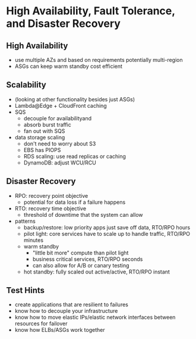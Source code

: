 # High Availability, Fault Tolerance, and Disaster Recovery

## High Availability

- use multiple AZs and based on requirements potentially multi-region
- ASGs can keep warm standby cost efficient

## Scalability

- (looking at other functionality besides just ASGs)
- Lambda@Edge + CloudFront caching
- SQS
  - decouple for availabilityand
  - absorb burst traffic
  - fan out with SQS
- data storage scaling
  - don't need to worry about S3
  - EBS has PIOPS
  - RDS scaling: use read replicas or caching
  - DynamoDB: adjust WCU/RCU

## Disaster Recovery

- RPO: recovery point objective
  - potential for data loss if a failure happens
- RTO: recovery time objective
  - threshold of downtime that the system can allow
- patterns
  - backup/restore: low priority apps just save off data, RTO/RPO hours
  - pilot light: core services have to scale up to handle traffic, RTO/RPO minutes
  - warm standby
    - "little bit more" compute than pilot light
    - business critical services, RTO/RPO seconds
    - can also allow for A/B or canary testing
  - hot standby: fully scaled out active/active, RTO/RPO instant

## Test Hints

- create applications that are resilient to failures
- know how to decouple your infrastructure
- know how to move elastic IPs/elastic network interfaces between resources for failover
- know how ELBs/ASGs work together
